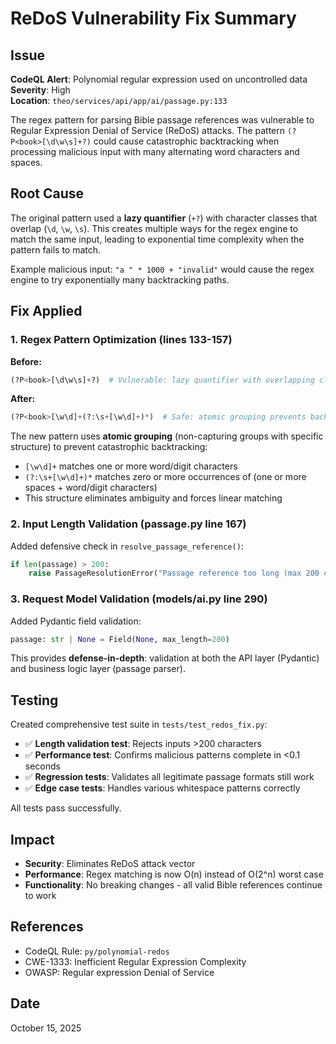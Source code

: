 # ReDoS Vulnerability Fix Summary

## Issue
**CodeQL Alert**: Polynomial regular expression used on uncontrolled data  
**Severity**: High  
**Location**: `theo/services/api/app/ai/passage.py:133`

The regex pattern for parsing Bible passage references was vulnerable to Regular Expression Denial of Service (ReDoS) attacks. The pattern `(?P<book>[\d\w\s]+?)` could cause catastrophic backtracking when processing malicious input with many alternating word characters and spaces.

## Root Cause
The original pattern used a **lazy quantifier** (`+?`) with character classes that overlap (`\d`, `\w`, `\s`). This creates multiple ways for the regex engine to match the same input, leading to exponential time complexity when the pattern fails to match.

Example malicious input: `"a " * 1000 + "invalid"` would cause the regex engine to try exponentially many backtracking paths.

## Fix Applied

### 1. **Regex Pattern Optimization** (lines 133-157)
**Before:**
```python
(?P<book>[\d\w\s]+?)  # Vulnerable: lazy quantifier with overlapping classes
```

**After:**
```python
(?P<book>[\w\d]+(?:\s+[\w\d]+)*)  # Safe: atomic grouping prevents backtracking
```

The new pattern uses **atomic grouping** (non-capturing groups with specific structure) to prevent catastrophic backtracking:
- `[\w\d]+` matches one or more word/digit characters
- `(?:\s+[\w\d]+)*` matches zero or more occurrences of (one or more spaces + word/digit characters)
- This structure eliminates ambiguity and forces linear matching

### 2. **Input Length Validation** (passage.py line 167)
Added defensive check in `resolve_passage_reference()`:
```python
if len(passage) > 200:
    raise PassageResolutionError("Passage reference too long (max 200 characters).")
```

### 3. **Request Model Validation** (models/ai.py line 290)
Added Pydantic field validation:
```python
passage: str | None = Field(None, max_length=200)
```

This provides **defense-in-depth**: validation at both the API layer (Pydantic) and business logic layer (passage parser).

## Testing

Created comprehensive test suite in `tests/test_redos_fix.py`:
- ✅ **Length validation test**: Rejects inputs >200 characters
- ✅ **Performance test**: Confirms malicious patterns complete in <0.1 seconds
- ✅ **Regression tests**: Validates all legitimate passage formats still work
- ✅ **Edge case tests**: Handles various whitespace patterns correctly

All tests pass successfully.

## Impact
- **Security**: Eliminates ReDoS attack vector
- **Performance**: Regex matching is now O(n) instead of O(2^n) worst case
- **Functionality**: No breaking changes - all valid Bible references continue to work

## References
- CodeQL Rule: `py/polynomial-redos`
- CWE-1333: Inefficient Regular Expression Complexity
- OWASP: Regular expression Denial of Service

## Date
October 15, 2025

